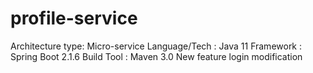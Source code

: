 # profile-service
Architecture type: Micro-service
Language/Tech : Java 11
Framework : Spring Boot 2.1.6
Build Tool : Maven 3.0
New
feature login modification
